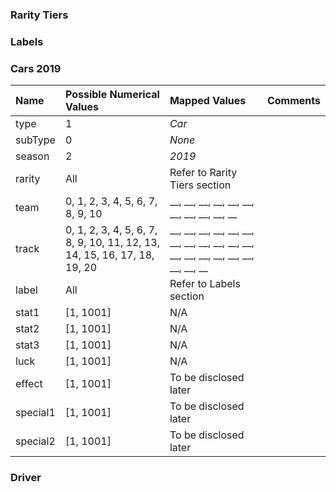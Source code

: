 
### Rarity Tiers

### Labels

### Cars 2019


| Name | Possible Numerical Values | Mapped Values | Comments |
| :--- | :---                      | :---          | :---     |
| type       | 1 | _Car_ | |
| subType    | 0 | _None_ | |
| season     | 2 | _2019_ | |
| rarity     | All | Refer to Rarity Tiers section | |
| team       | 0, 1, 2, 3, 4, 5, 6, 7, 8, 9, 10 | __, __, __, __, __, __, __, __, __, __, __ | |
| track      | 0, 1, 2, 3, 4, 5, 6, 7, 8, 9, 10, 11, 12, 13, 14, 15, 16, 17, 18, 19, 20 | __, __, __, __, __, __, __, __, __, __, __, __, __, __, __, __, __, __, __, __, __ | |
| label      | All | Refer to Labels section | |
| stat1      | [1, 1001] | N/A | |
| stat2      | [1, 1001] | N/A | |
| stat3      | [1, 1001] | N/A | |
| luck       | [1, 1001] | N/A | |
| effect     | [1, 1001] | To be disclosed later | |
| special1   | [1, 1001] | To be disclosed later | |
| special2   | [1, 1001] | To be disclosed later | |


### Driver